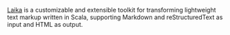 
[Laika](https://github.com/planet42/Laika) is a customizable and extensible toolkit for transforming lightweight text markup 
written in Scala, supporting Markdown and reStructuredText as input and HTML as output.